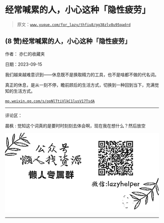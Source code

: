 # 经常喊累的人，小心这种「隐性疲劳」

> 原文：[`www.yuque.com/for_lazy/thfiu8/gg38zlv8u95qadrd`](https://www.yuque.com/for_lazy/thfiu8/gg38zlv8u95qadrd)

## (8 赞)经常喊累的人，小心这种「隐性疲劳」

作者： 亦仁的收藏夹

日期：2023-09-15

我们越来越难意识到——休息既不是换取精力的工具，也不是啥都不做的代名词。

真正的休息，是从一刻不停，瞻前顾后的生活方式，切换到一种回到当下，充满觉知的生活方式。

[`mp.weixin.qq.com/s/opNlTtiVlkC1lusV17TsdA`](https://mp.weixin.qq.com/s/opNlTtiVlkC1lusV17TsdA)

* * *

评论区：

晨枫 : 觉知这个词真的是要时时刻刻去体会啊，现在我在想什么？然后放空

![](img/1c37d505930596d12a88ab23e11aa07a.png)

* * *